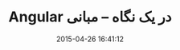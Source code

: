---
layout: post
title: "Angular در یک نگاه – مبانی"
date: 2015-04-26 16:41:12
section: article
tags: angularjs
link: "http://www.baboon.ir/angular-%D8%AF%D8%B1-%DB%8C%DA%A9-%D9%86%DA%AF%D8%A7%D9%87-%D9%85%D8%A8%D8%A7%D9%86%DB%8C/"
user: "نوید کاشانی"
user_link: "http://navid.kashani.ir/"
---
